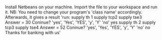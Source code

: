 Install Netbeans on your machine.
Import the file to your workspace and run it.
NB: You need to change your program's 'class name' accordingly.
Afterwards, it gives a result 'run:
supply th 1
supply tcp2
supply tse3
Answer = 30
Coninue? 'yes', 'Yes', 'YES', 'y', 'Y' 'no'
yes
supply th 2
supply tcp3
supply tse4
Answer = 52
Coninue? 'yes', 'Yes', 'YES', 'y', 'Y' 'no'
no
Thanks for banking with us'
